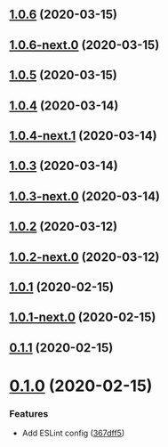 ## [1.0.6](https://github.com/skypilotcc/eslint-config-typescript/compare/v1.0.6-next.0...v1.0.6) (2020-03-15)



## [1.0.6-next.0](https://github.com/skypilotcc/eslint-config-typescript/compare/v1.0.5...v1.0.6-next.0) (2020-03-15)



## [1.0.5](https://github.com/skypilotcc/eslint-config-typescript/compare/v1.0.5-next.0...v1.0.5) (2020-03-15)



## [1.0.4](https://github.com/skypilotcc/eslint-config-typescript/compare/v1.0.4-next.1...v1.0.4) (2020-03-14)



## [1.0.4-next.1](https://github.com/skypilotcc/eslint-config-typescript/compare/v1.0.3...v1.0.4-next.1) (2020-03-14)



## [1.0.3](https://github.com/skypilotcc/eslint-config-typescript/compare/v1.0.3-next.0...v1.0.3) (2020-03-14)



## [1.0.3-next.0](https://github.com/skypilotcc/eslint-config-typescript/compare/v1.0.2...v1.0.3-next.0) (2020-03-14)



## [1.0.2](https://github.com/skypilotcc/eslint-config-typescript/compare/v1.0.2-next.0...v1.0.2) (2020-03-12)



## [1.0.2-next.0](https://github.com/skypilotcc/eslint-config-typescript/compare/v1.0.1...v1.0.2-next.0) (2020-03-12)



## [1.0.1](https://github.com/skypilotcc/eslint-config-typescript/compare/v1.0.1-next.0...v1.0.1) (2020-02-15)



## [1.0.1-next.0](https://github.com/skypilotcc/eslint-config-typescript/compare/v0.1.1...v1.0.1-next.0) (2020-02-15)



## [0.1.1](https://github.com/skypilotcc/eslint-config-typescript/compare/v0.1.0...v0.1.1) (2020-02-15)



# [0.1.0](https://github.com/skypilotcc/eslint-config-typescript/compare/367dff59fa8a51e6135ea0b6b327466c9715b4ff...v0.1.0) (2020-02-15)


### Features

* Add ESLint config ([367dff5](https://github.com/skypilotcc/eslint-config-typescript/commit/367dff59fa8a51e6135ea0b6b327466c9715b4ff))




